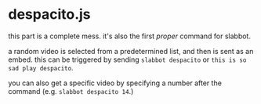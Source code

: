 # despacito.js

this part is a complete mess. it's also the first *proper* command for slabbot.

a random video is selected from a predetermined list, and then is sent as an embed.
this can be triggered by sending `slabbot despacito` or `this is so sad play despacito`.

you can also get a specific video by specifying a number after the command (e.g. `slabbot despacito 14`.)
